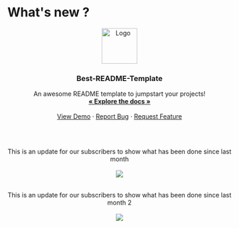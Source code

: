 # What's new ?

<div align="center">
  <a target="_blank" href="https://github.com/othneildrew/Best-README-Template">
    <img src="https://upload.wikimedia.org/wikipedia/commons/thumb/e/e1/Google_Chrome_icon_%28February_2022%29.svg/1200px-Google_Chrome_icon_%28February_2022%29.svg.png" alt="Logo" width="80" height="80"/>
  </a>
  <h3 align="center">Best-README-Template</h3>

  <p align="center">
    An awesome README template to jumpstart your projects!
    <br />
    <a target="_blank" href="https://github.com/othneildrew/Best-README-Template"><strong>« Explore the docs »</strong></a>
    <br />
    <br />
    <a href="https://github.com/othneildrew/Best-README-Template">View Demo</a>
    ·
    <a href="https://github.com/othneildrew/Best-README-Template/issues">Report Bug</a>
    ·
    <a href="https://github.com/othneildrew/Best-README-Template/issues">Request Feature</a>
  </p>
  <br/>
  <br/>
  <p align="center">
    This is an update for our subscribers to show what has been done since last month
    <br/>
    <br/>
    <img src="https://images.unsplash.com/photo-1566241477600-ac026ad43874?ixlib=rb-1.2.1&ixid=MnwxMjA3fDB8MHxzZWFyY2h8Mnx8d2VicGFnZXxlbnwwfHwwfHw%3D&w=1000&q=80"/>
  <br/>
  <br/>
  </p>
    <p align="center">
    This is an update for our subscribers to show what has been done since last month 2
    <br/>
    <br/>
    <img src="https://images.unsplash.com/photo-1566241477600-ac026ad43874?ixlib=rb-1.2.1&ixid=MnwxMjA3fDB8MHxzZWFyY2h8Mnx8d2VicGFnZXxlbnwwfHwwfHw%3D&w=1000&q=80"/>
  </p>
</div>
